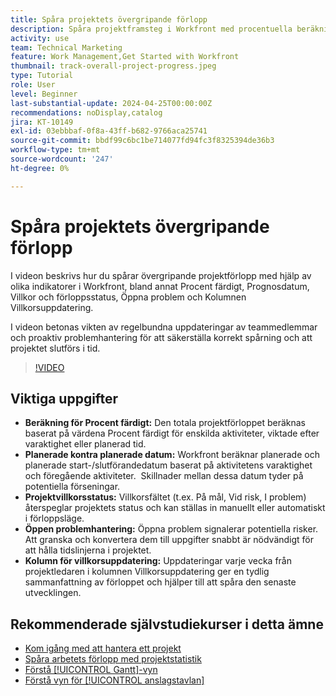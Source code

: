 ```yaml
---
title: Spåra projektets övergripande förlopp
description: Spåra projektframsteg i Workfront med procentuella beräkningar, planerade kontra planerade datum, villkorsstatus, hantering av öppna ärenden och veckouppdateringar för tydlig och aktuell projektspårning.
activity: use
team: Technical Marketing
feature: Work Management,Get Started with Workfront
thumbnail: track-overall-project-progress.jpeg
type: Tutorial
role: User
level: Beginner
last-substantial-update: 2024-04-25T00:00:00Z
recommendations: noDisplay,catalog
jira: KT-10149
exl-id: 03ebbbaf-0f8a-43ff-b682-9766aca25741
source-git-commit: bbdf99c6bc1be714077fd94fc3f8325394de36b3
workflow-type: tm+mt
source-wordcount: '247'
ht-degree: 0%

---
```


# Spåra projektets övergripande förlopp

I videon beskrivs hur du spårar övergripande projektförlopp med hjälp av olika indikatorer i Workfront, bland annat Procent färdigt, Prognosdatum, Villkor och förloppsstatus, Öppna problem och Kolumnen Villkorsuppdatering.

I videon betonas vikten av regelbundna uppdateringar av teammedlemmar och proaktiv problemhantering för att säkerställa korrekt spårning och att projektet slutförs i tid. &#x200B;

>[!VIDEO](https://video.tv.adobe.com/v/3447414/?quality=12&learn=on&enablevpops=1&captions=swe)

## Viktiga uppgifter

* **Beräkning för Procent färdigt:** Den totala projektförloppet beräknas baserat på värdena Procent färdigt för enskilda aktiviteter, viktade efter varaktighet eller planerad tid. &#x200B;
* **Planerade kontra planerade datum:** Workfront beräknar planerade och planerade start-/slutförandedatum baserat på aktivitetens varaktighet och föregående aktiviteter. &#x200B; Skillnader mellan dessa datum tyder på potentiella förseningar. &#x200B;
* **Projektvillkorsstatus:** Villkorsfältet (t.ex. På mål, Vid risk, I problem) återspeglar projektets status och kan ställas in manuellt eller automatiskt i förloppsläge. &#x200B;
* **Öppen problemhantering:** Öppna problem signalerar potentiella risker. &#x200B; Att granska och konvertera dem till uppgifter snabbt är nödvändigt för att hålla tidslinjerna i projektet. &#x200B;
* **Kolumn för villkorsuppdatering:** Uppdateringar varje vecka från projektledaren i kolumnen Villkorsuppdatering ger en tydlig sammanfattning av förloppet och hjälper till att spåra den senaste utvecklingen. &#x200B;


## Rekommenderade självstudiekurser i detta ämne

* [Kom igång med att hantera ett projekt](/help/manage-work/projects/getting-started-manage-a-project.md)
* [Spåra arbetets förlopp med projektstatistik](/help/manage-work/projects/track-work-progress-with-project-metrics.md)
* [Förstå [!UICONTROL Gantt]-vyn](/help/manage-work/projects/understand-the-gantt-view.md)
* [Förstå vyn för [!UICONTROL anslagstavlan]](/help/manage-work/projects/understand-the-board-view.md)
